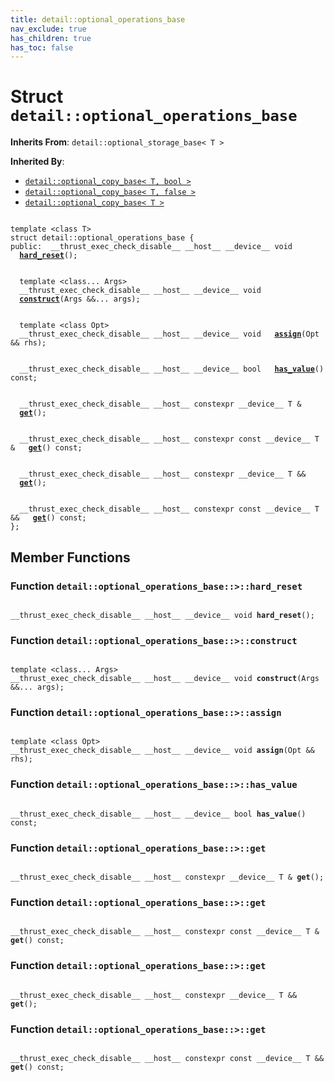```yaml
---
title: detail::optional_operations_base
nav_exclude: true
has_children: true
has_toc: false
---
```


# Struct `detail::optional_operations_base`

**Inherits From**:
`detail::optional_storage_base< T >`

**Inherited By**:
* [`detail::optional_copy_base< T, bool >`](/api/classes/structdetail_1_1optional__copy__base.html)
* [`detail::optional_copy_base< T, false >`](/api/classes/structdetail_1_1optional__copy__base_3_01t_00_01false_01_4.html)
* [`detail::optional_copy_base< T >`](/api/classes/structdetail_1_1optional__copy__base.html)

<code class="doxybook">
<span>template &lt;class T&gt;</span>
<span>struct detail::optional&#95;operations&#95;base {</span>
<span>public:</span><span>&nbsp;&nbsp;__thrust_exec_check_disable__ __host__ __device__ void </span><span>&nbsp;&nbsp;<b><a href="/api/classes/structdetail_1_1optional__operations__base.html#function-hard_reset">hard&#95;reset</a></b>();</span>
<br>
<span>&nbsp;&nbsp;template &lt;class... Args&gt;</span>
<span>&nbsp;&nbsp;__thrust_exec_check_disable__ __host__ __device__ void </span><span>&nbsp;&nbsp;<b><a href="/api/classes/structdetail_1_1optional__operations__base.html#function-construct">construct</a></b>(Args &&... args);</span>
<br>
<span>&nbsp;&nbsp;template &lt;class Opt&gt;</span>
<span>&nbsp;&nbsp;__thrust_exec_check_disable__ __host__ __device__ void </span><span>&nbsp;&nbsp;<b><a href="/api/classes/structdetail_1_1optional__operations__base.html#function-assign">assign</a></b>(Opt && rhs);</span>
<br>
<span>&nbsp;&nbsp;__thrust_exec_check_disable__ __host__ __device__ bool </span><span>&nbsp;&nbsp;<b><a href="/api/classes/structdetail_1_1optional__operations__base.html#function-has_value">has&#95;value</a></b>() const;</span>
<br>
<span>&nbsp;&nbsp;__thrust_exec_check_disable__ __host__ constexpr __device__ T & </span><span>&nbsp;&nbsp;<b><a href="/api/classes/structdetail_1_1optional__operations__base.html#function-get">get</a></b>();</span>
<br>
<span>&nbsp;&nbsp;__thrust_exec_check_disable__ __host__ constexpr const __device__ T & </span><span>&nbsp;&nbsp;<b><a href="/api/classes/structdetail_1_1optional__operations__base.html#function-get">get</a></b>() const;</span>
<br>
<span>&nbsp;&nbsp;__thrust_exec_check_disable__ __host__ constexpr __device__ T && </span><span>&nbsp;&nbsp;<b><a href="/api/classes/structdetail_1_1optional__operations__base.html#function-get">get</a></b>();</span>
<br>
<span>&nbsp;&nbsp;__thrust_exec_check_disable__ __host__ constexpr const __device__ T && </span><span>&nbsp;&nbsp;<b><a href="/api/classes/structdetail_1_1optional__operations__base.html#function-get">get</a></b>() const;</span>
<span>};</span>
</code>

## Member Functions

<h3 id="function-hard_reset">
Function <code>detail::optional&#95;operations&#95;base::&gt;::hard&#95;reset</code>
</h3>

<code class="doxybook">
<span>__thrust_exec_check_disable__ __host__ __device__ void </span><span><b>hard_reset</b>();</span></code>
<h3 id="function-construct">
Function <code>detail::optional&#95;operations&#95;base::&gt;::construct</code>
</h3>

<code class="doxybook">
<span>template &lt;class... Args&gt;</span>
<span>__thrust_exec_check_disable__ __host__ __device__ void </span><span><b>construct</b>(Args &&... args);</span></code>
<h3 id="function-assign">
Function <code>detail::optional&#95;operations&#95;base::&gt;::assign</code>
</h3>

<code class="doxybook">
<span>template &lt;class Opt&gt;</span>
<span>__thrust_exec_check_disable__ __host__ __device__ void </span><span><b>assign</b>(Opt && rhs);</span></code>
<h3 id="function-has_value">
Function <code>detail::optional&#95;operations&#95;base::&gt;::has&#95;value</code>
</h3>

<code class="doxybook">
<span>__thrust_exec_check_disable__ __host__ __device__ bool </span><span><b>has_value</b>() const;</span></code>
<h3 id="function-get">
Function <code>detail::optional&#95;operations&#95;base::&gt;::get</code>
</h3>

<code class="doxybook">
<span>__thrust_exec_check_disable__ __host__ constexpr __device__ T & </span><span><b>get</b>();</span></code>
<h3 id="function-get">
Function <code>detail::optional&#95;operations&#95;base::&gt;::get</code>
</h3>

<code class="doxybook">
<span>__thrust_exec_check_disable__ __host__ constexpr const __device__ T & </span><span><b>get</b>() const;</span></code>
<h3 id="function-get">
Function <code>detail::optional&#95;operations&#95;base::&gt;::get</code>
</h3>

<code class="doxybook">
<span>__thrust_exec_check_disable__ __host__ constexpr __device__ T && </span><span><b>get</b>();</span></code>
<h3 id="function-get">
Function <code>detail::optional&#95;operations&#95;base::&gt;::get</code>
</h3>

<code class="doxybook">
<span>__thrust_exec_check_disable__ __host__ constexpr const __device__ T && </span><span><b>get</b>() const;</span></code>

